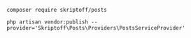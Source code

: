 `composer require skriptoff/posts`

`php artisan vendor:publish --provider='Skriptoff\Posts\Providers\PostsServiceProvider'`
